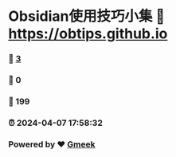 # Obsidian使用技巧小集 :link: https://obtips.github.io 
### :page_facing_up: [3](https://obtips.github.io/tag.html) 
### :speech_balloon: 0 
### :hibiscus: 199 
### :alarm_clock: 2024-04-07 17:58:32 
### Powered by :heart: [Gmeek](https://github.com/Meekdai/Gmeek)
